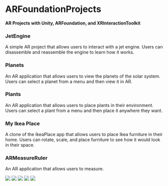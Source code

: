 # ARFoundationProjects
**AR Projects with Unity, ARFoundation, and XRInteractionToolkit**

### JetEngine
A simple AR project that allows users to interact with a jet engine. Users can disassemble and reassemble the engine to learn how it works.

### Planets
An AR application that allows users to view the planets of the solar system. Users can select a planet from a menu and then view it in AR.

### Plants
An AR application that allows users to place plants in their environment. Users can select a plant from a menu and then place it anywhere they want.

### My Ikea Place
A clone of the IkeaPlace app that allows users to place Ikea furniture in their home. Users can rotate, scale, and place furniture to see how it would look in their space.

### ARMeasureRuler
An AR application that allows users to measure.

![](https://github.com/dendritaDev/ARFoundationProjects-Unity/blob/main/MyIkeaPlace.gif)
![](https://github.com/dendritaDev/ARFoundationProjects-Unity/blob/main/ARJetEngine.gif)
![](https://github.com/dendritaDev/ARFoundationProjects-Unity/blob/main/ARPlanets.gif)
![](https://github.com/dendritaDev/ARFoundationProjects-Unity/blob/main/ARPlants.gif)
![](https://github.com/dendritaDev/ARFoundationProjects-Unity/blob/main/ARRule.gif)


